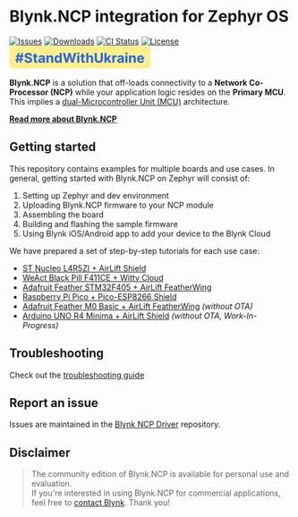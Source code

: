 
# Blynk.NCP integration for Zephyr OS

[![Issues](https://img.shields.io/github/issues/Blynk-Technologies/Blynk-NCP-Driver.svg)](https://github.com/Blynk-Technologies/Blynk-NCP-Driver/issues)
[![Downloads](https://img.shields.io/github/downloads/Blynk-Technologies/BlynkNcpDriver/total)](https://github.com/Blynk-Technologies/BlynkNcpDriver/releases/latest)
[![CI Status](https://img.shields.io/github/actions/workflow/status/Blynk-Technologies/Blynk-NCP-Example-Zephyr/build.yaml?branch=main&logo=github&label=tests)](https://github.com/Blynk-Technologies/Blynk-NCP-Example-Zephyr/actions)
[![License](https://img.shields.io/github/license/Blynk-Technologies/Blynk-NCP-Example-Zephyr?color=blue)](LICENSE)
[![Stand With Ukraine](https://raw.githubusercontent.com/vshymanskyy/StandWithUkraine/main/badges/StandWithUkraine.svg)](https://stand-with-ukraine.pp.ua)

**Blynk.NCP** is a solution that off-loads connectivity to a **Network Co-Processor (NCP)** while your application logic resides on the **Primary MCU**. This implies a [dual-Microcontroller Unit (MCU)](https://docs.google.com/presentation/d/1aP2sQWB0J9EWj8Y1h5qeyfm2aFwaNSUKnCE-k7zxVnk/present) architecture.

[**Read more about Blynk.NCP**](https://github.com/Blynk-Technologies/Blynk-NCP-Driver)

## Getting started

This repository contains examples for multiple boards and use cases.
In general, getting started with Blynk.NCP on Zephyr will consist of:

1. Setting up Zephyr and dev environment
2. Uploading Blynk.NCP firmware to your NCP module
3. Assembling the board
4. Building and flashing the sample firmware
5. Using Blynk iOS/Android app to add your device to the Blynk Cloud

We have prepared a set of step-by-step tutorials for each use case:

- [ST Nucleo L4R5ZI + AirLift Shield](docs/samples/basic/ST_Nucleo_L4R5ZI_with_AirLift.md)
- [WeAct Black Pill F411CE + Witty Cloud](docs/samples/basic/WeAct_Black_Pill_with_Witty_Cloud.md)
- [Adafruit Feather STM32F405 + AirLift FeatherWing](docs/samples/basic/Adafruit_Feather_STM32F405_with_AirLift.md)
- [Raspberry Pi Pico + Pico-ESP8266 Shield](docs/samples/basic/Raspberry_Pi_Pico_with_ESP8266_Shield.md)
- [Adafruit Feather M0 Basic + AirLift FeatherWing](docs/samples/without_ota/Adafruit_Feather_M0_Basic_with_AirLift.md) *(without OTA)*
- [Arduino UNO R4 Minima + AirLift Shield](docs/samples/without_ota/Arduino_UNO_R4_Minima_with_AirLift.md) *(without OTA, Work-In-Progress)*

## Troubleshooting

Check out the [troubleshooting guide](docs/Troubleshooting.md)

## Report an issue

Issues are maintained in the [Blynk NCP Driver](https://github.com/Blynk-Technologies/Blynk-NCP-Driver/issues) repository.

## Disclaimer

> The community edition of Blynk.NCP is available for personal use and evaluation.  
> If you're interested in using Blynk.NCP for commercial applications, feel free to [contact Blynk][blynk_sales]. Thank you!


[blynk_sales]: https://blynk.io/en/contact-us-business

